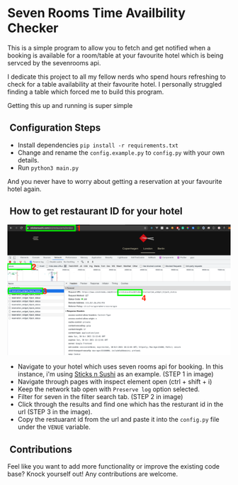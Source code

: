 # Seven Rooms Time Availbility Checker

This is a simple program to allow you to fetch and get notified when a booking is available for a room/table at your favourite hotel which is being servced by the sevenrooms api.

I dedicate this project to all my fellow nerds who spend hours refreshing to check for a table availability at their favourite hotel. I personally struggled finding a table which forced me to build this program.

Getting this up and running is super simple

##  Configuration Steps

- Install dependencies `pip install -r requirements.txt`
- Change and rename the `config.example.py` to `config.py` with your own details.
- Run `python3 main.py`

And you never have to worry about getting a reservation at your favourite hotel again.

##  How to get restaurant ID for your hotel

![steps](./readme_assets/../get_restaurant_id.png)

- Navigate to your hotel which uses seven rooms api for booking. In this instance, i'm using [Sticks n Sushi](https://sticksnsushi.com/restuarants/london) as an example. (STEP 1 in image)
- Navigate through pages with inspect element open (ctrl + shift + i)
- Keep the network tab open with `Preserve log` option selected.
- Filter for seven in the filter search tab. (STEP 2 in image)
- Click through the results and find one which has the resturant id in the url (STEP 3 in the image).
- Copy the restuarant id from the url and paste it into the `config.py` file under the `VENUE` variable.

##  Contributions

Feel like you want to add more functionality or improve the existing code base? Knock yourself out! Any contributions are welcome.
